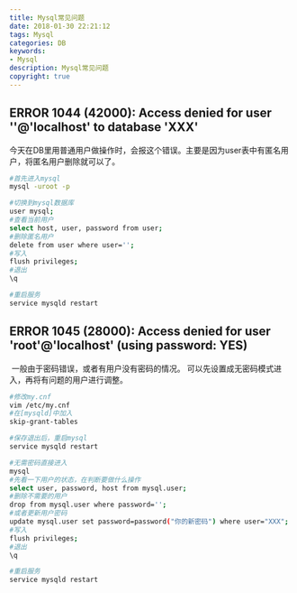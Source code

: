 ```yaml
---
title: Mysql常见问题
date: 2018-01-30 22:21:12
tags: Mysql
categories: DB
keywords: 
- Mysql
description: Mysql常见问题
copyright: true
---
```


## ERROR 1044 (42000): Access denied for user ''@'localhost' to database 'XXX'

​	今天在DB里用普通用户做操作时，会报这个错误。主要是因为user表中有匿名用户，将匿名用户删除就可以了。

```bash
#首先进入mysql
mysql -uroot -p

#切换到mysql数据库
user mysql;
#查看当前用户
select host, user, password from user;
#删除匿名用户
delete from user where user='';
#写入
flush privileges;
#退出
\q

#重启服务
service mysqld restart
```

## ERROR 1045 (28000): Access denied for user 'root'@'localhost' (using password: YES)

​	一般由于密码错误，或者有用户没有密码的情况。	可以先设置成无密码模式进入，再将有问题的用户进行调整。

```bash
#修改my.cnf
vim /etc/my.cnf
#在[mysqld]中加入
skip-grant-tables

#保存退出后，重启mysql
service mysqld restart

#无需密码直接进入
mysql
#先看一下用户的状态，在判断要做什么操作
select user, password, host from mysql.user;
#删除不需要的用户
drop from mysql.user where password='';
#或者更新用户密码
update mysql.user set password=password("你的新密码") where user="XXX";
#写入
flush privileges;
#退出
\q

#重启服务
service mysqld restart
```

